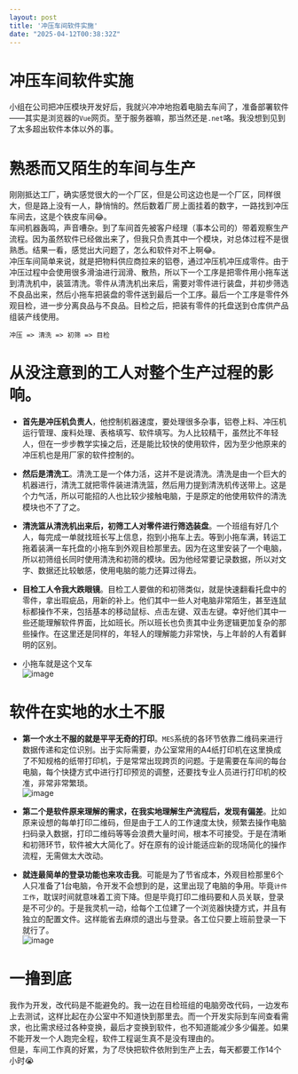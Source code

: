 ```yaml
---
layout: post
title: '冲压车间软件实施'
date: "2025-04-12T00:38:32Z"
---
```

冲压车间软件实施
========

小组在公司把冲压模块开发好后，我就兴冲冲地抱着电脑去车间了，准备部署软件——其实是浏览器的`Vue`网页。至于服务器嘛，那当然还是`.net`咯。我没想到见到了太多超出软件本体以外的事。

熟悉而又陌生的车间与生产
============

刚刚抵达工厂，确实感觉很大的一个厂区，但是公司这边也是一个厂区，同样很大，但是路上没有一人，静悄悄的。然后数着厂房上面挂着的数字，一路找到冲压车间去，这是个铁皮车间😂。  
车间机器轰鸣，声音嘈杂。到了车间首先被客户经理（事本公司的）带着观察生产流程。因为虽然软件已经做出来了，但我只负责其中一个模块，对总体过程不是很熟悉。结果一看，感觉出大问题了，怎么和软件对不上啊😂。  
冲压车间简单来说，就是把物料供应商拉来的铝卷，通过冲压机冲压成零件。由于冲压过程中会使用很多滑油进行润滑、散热，所以下一个工序是把零件用小拖车送到清洗机中，装篮清洗。零件从清洗机出来后，需要对零件进行装盘，并初步筛选不良品出来，然后小拖车把装盘的零件送到最后一个工序。最后一个工序是零件外观目检，进一步分离良品与不良品。目检之后，把装有零件的托盘送到仓库供产品组装产线使用。

    冲压 => 清洗 => 初筛 => 目检
    

从没注意到的工人对整个生产过程的影响。
===================

*   **首先是冲压机负责人**，他控制机器速度，要处理很多杂事，铝卷上料、冲压机运行管理、废料处理、表格填写、软件填写。为人比较精干，虽然比不年轻人，但在一步步教学实操之后，还是能比较快的使用软件，因为至少他原来的冲压机也是用厂家的软件控制的。
    
*   **然后是清洗工**。清洗工是一个体力活，这并不是说清洗。清洗是由一个巨大的机器进行，清洗工就把零件装进清洗篮，然后用力提到清洗机传送带上。这是个力气活，所以可能招的人也比较少接触电脑，于是原定的他使用软件的清洗模块也不了了之。
    
*   **清洗篮从清洗机出来后，初筛工人对零件进行筛选装盘**。一个班组有好几个人，每完成一单就找班长写上信息，抱到小拖车上去。等到小拖车满，转运工拖着装满一车托盘的小拖车到外观目检那里去。因为在这里安装了一个电脑，所以初筛组长同时使用清洗和初筛的模块。因为他经常要记录数据，所以对文字、数据还比较敏感，使用电脑的能力还算过得去。
    
*   **目检工人令我大跌眼镜**。目检工人要做的和初筛类似，就是快速翻看托盘中的零件，拿出瑕疵品，用新的补上。他们其中一些人对电脑非常陌生，甚至连鼠标都操作不来，包括基本的移动鼠标、点击左键、双击左键。幸好他们其中一些还能理解软件界面，比如班长。所以班长也负责其中业务逻辑更加复杂的那些操作。在这里还是同样的，年轻人的理解能力非常快，与上年龄的人有着鲜明的区别。
    
*   小拖车就是这个叉车  
    ![image](https://img2024.cnblogs.com/blog/1494271/202504/1494271-20250411123609163-2028909661.png)
    

软件在实地的水土不服
==========

*   **第一个水土不服的就是平平无奇的打印**。`MES`系统的各环节依靠二维码来进行数据传递和定位识别。出于实际需要，办公室常用的A4纸打印机在这里换成了不知规格的纸带打印机，于是常常出现跨页的问题。于是需要在车间的每台电脑，每个快捷方式中进行打印预览的调整，还要找专业人员进行打印机的校准，非常非常繁琐。  
    ![image](https://img2024.cnblogs.com/blog/1494271/202504/1494271-20250411123222633-148937887.png)
    
*   **第二个是软件原来理解的需求，在我实地理解生产流程后，发现有偏差**。比如原来设想的每单打印二维码，但是由于工人的工作速度太快，频繁去操作电脑扫码录入数据，打印二维码等等会浪费大量时间，根本不可接受。于是在清晰和初筛环节，软件被大大简化了。好在原有的设计能适应新的现场简化的操作流程，无需做太大改动。
    
*   **就连最简单的登录功能也来攻击我**。可能是为了节省成本，外观目检那里6个人只准备了1台电脑，令开发不会想到的是，这里出现了电脑的争用。毕竟`计件工作`，耽误时间就意味着工资下降。但是毕竟打印二维码要和人员关联，登录是不可少的。于是我灵机一动，给每个工位建了一个浏览器快捷方式，并且有独立的配置文件。这样能省去麻烦的退出与登录。各工位只要上班前登录一下就行了。  
    ![image](https://img2024.cnblogs.com/blog/1494271/202504/1494271-20250411124048529-910868211.png)
    

一撸到底
====

我作为开发，改代码是不能避免的。我一边在目检班组的电脑旁改代码，一边发布上去测试，这样比起在办公室中不知道快到那里去。而一个开发实际到车间查看需求，也比需求经过各种变换，最后才变换到软件，也不知道能减少多少偏差。如果不能开发一个人跑完全程，软件工程诞生真不是没有理由的。  
但是，车间工作真的好累，为了尽快把软件依附到生产上去，每天都要工作14个小时😭